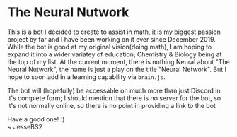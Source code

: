 # The Neural Nutwork

This is a bot I decided to create to assist in math, it is my biggest passion project by far and I have been working on it ever since December 2019.
While the bot is good at my original vision(doing math), I am hoping to expand it into a wider variatey of education; Chemistry & Biology being at the top of my list.
At the current moment, there is nothing Neural about "The Neural Nutwork", the name is just a play on the title "Neural Network". But I hope to soon add in a learning capability via `brain.js`.

The bot will (hopefully) be accessable on much more than just Discord in it's complete form;
I should mention that there is no server for the bot, so it's not normally online, so there is no point in providing a link to the bot


Have a good one! :)<br/>
~ JesseBS2
